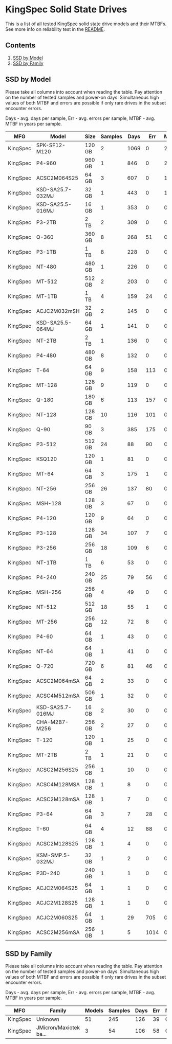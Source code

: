 KingSpec Solid State Drives
===========================

This is a list of all tested KingSpec solid state drive models and their MTBFs. See
more info on reliability test in the [README](https://github.com/linuxhw/SMART).

Contents
--------

1. [ SSD by Model  ](#ssd-by-model)
2. [ SSD by Family ](#ssd-by-family)

SSD by Model
------------

Please take all columns into account when reading the table. Pay attention on the
number of tested samples and power-on days. Simultaneous high values of both MTBF
and errors are possible if only rare drives in the subset encounter errors.

Days - avg. days per sample,
Err  - avg. errors per sample,
MTBF - avg. MTBF in years per sample.

| MFG       | Model              | Size   | Samples | Days  | Err   | MTBF |
|-----------|--------------------|--------|---------|-------|-------|------|
| KingSpec  | SPK-SF12-M120      | 120 GB | 2       | 1069  | 0     | 2.93   |
| KingSpec  | P4-960             | 960 GB | 1       | 846   | 0     | 2.32   |
| KingSpec  | ACSC2M064S25       | 64 GB  | 3       | 607   | 0     | 1.67   |
| KingSpec  | KSD-SA25.7-032MJ   | 32 GB  | 1       | 443   | 0     | 1.21   |
| KingSpec  | KSD-SA25.5-016MJ   | 16 GB  | 1       | 353   | 0     | 0.97   |
| KingSpec  | P3-2TB             | 2 TB   | 2       | 309   | 0     | 0.85   |
| KingSpec  | Q-360              | 360 GB | 8       | 268   | 51    | 0.73   |
| KingSpec  | P3-1TB             | 1 TB   | 8       | 228   | 0     | 0.63   |
| KingSpec  | NT-480             | 480 GB | 1       | 226   | 0     | 0.62   |
| KingSpec  | MT-512             | 512 GB | 2       | 203   | 0     | 0.56   |
| KingSpec  | MT-1TB             | 1 TB   | 4       | 159   | 24    | 0.43   |
| KingSpec  | ACJC2M032mSH       | 32 GB  | 2       | 145   | 0     | 0.40   |
| KingSpec  | KSD-SA25.5-064MJ   | 64 GB  | 1       | 141   | 0     | 0.39   |
| KingSpec  | NT-2TB             | 2 TB   | 1       | 136   | 0     | 0.37   |
| KingSpec  | P4-480             | 480 GB | 8       | 132   | 0     | 0.36   |
| KingSpec  | T-64               | 64 GB  | 9       | 158   | 113   | 0.33   |
| KingSpec  | MT-128             | 128 GB | 9       | 119   | 0     | 0.33   |
| KingSpec  | Q-180              | 180 GB | 6       | 113   | 157   | 0.29   |
| KingSpec  | NT-128             | 128 GB | 10      | 116   | 101   | 0.28   |
| KingSpec  | Q-90               | 90 GB  | 3       | 385   | 175   | 0.26   |
| KingSpec  | P3-512             | 512 GB | 24      | 88    | 90    | 0.22   |
| KingSpec  | KSQ120             | 120 GB | 1       | 81    | 0     | 0.22   |
| KingSpec  | MT-64              | 64 GB  | 3       | 175   | 1     | 0.21   |
| KingSpec  | NT-256             | 256 GB | 26      | 137   | 80    | 0.20   |
| KingSpec  | MSH-128            | 128 GB | 3       | 67    | 0     | 0.19   |
| KingSpec  | P4-120             | 120 GB | 9       | 64    | 0     | 0.18   |
| KingSpec  | P3-128             | 128 GB | 34      | 107   | 7     | 0.16   |
| KingSpec  | P3-256             | 256 GB | 18      | 109   | 6     | 0.15   |
| KingSpec  | NT-1TB             | 1 TB   | 6       | 53    | 0     | 0.15   |
| KingSpec  | P4-240             | 240 GB | 25      | 79    | 56    | 0.14   |
| KingSpec  | MSH-256            | 256 GB | 4       | 49    | 0     | 0.14   |
| KingSpec  | NT-512             | 512 GB | 18      | 55    | 1     | 0.14   |
| KingSpec  | MT-256             | 256 GB | 12      | 72    | 8     | 0.13   |
| KingSpec  | P4-60              | 64 GB  | 1       | 43    | 0     | 0.12   |
| KingSpec  | NT-64              | 64 GB  | 1       | 41    | 0     | 0.11   |
| KingSpec  | Q-720              | 720 GB | 6       | 81    | 46    | 0.10   |
| KingSpec  | ACSC2M064mSA       | 64 GB  | 2       | 33    | 0     | 0.09   |
| KingSpec  | ACSC4M512mSA       | 506 GB | 1       | 32    | 0     | 0.09   |
| KingSpec  | KSD-SA25.7-016MJ   | 16 GB  | 2       | 30    | 0     | 0.08   |
| KingSpec  | CHA-M2B7-M256      | 256 GB | 2       | 27    | 0     | 0.07   |
| KingSpec  | T-120              | 120 GB | 1       | 25    | 0     | 0.07   |
| KingSpec  | MT-2TB             | 2 TB   | 1       | 21    | 0     | 0.06   |
| KingSpec  | ACSC2M256S25       | 256 GB | 1       | 10    | 0     | 0.03   |
| KingSpec  | ACSC4M128MSA       | 128 GB | 1       | 8     | 0     | 0.02   |
| KingSpec  | ACSC2M128mSA       | 128 GB | 1       | 7     | 0     | 0.02   |
| KingSpec  | P3-64              | 64 GB  | 3       | 7     | 28    | 0.02   |
| KingSpec  | T-60               | 64 GB  | 4       | 12    | 88    | 0.02   |
| KingSpec  | ACSC2M128S25       | 128 GB | 1       | 4     | 0     | 0.01   |
| KingSpec  | KSM-SMP.5-032MJ    | 32 GB  | 1       | 2     | 0     | 0.01   |
| KingSpec  | P3D-240            | 240 GB | 1       | 1     | 0     | 0.01   |
| KingSpec  | ACJC2M064S25       | 64 GB  | 1       | 1     | 0     | 0.00   |
| KingSpec  | ACJC2M128S25       | 128 GB | 1       | 1     | 0     | 0.00   |
| KingSpec  | ACJC2M060S25       | 64 GB  | 1       | 29    | 705   | 0.00   |
| KingSpec  | ACSC2M256mSA       | 256 GB | 1       | 5     | 1014  | 0.00   |

SSD by Family
-------------

Please take all columns into account when reading the table. Pay attention on the
number of tested samples and power-on days. Simultaneous high values of both MTBF
and errors are possible if only rare drives in the subset encounter errors.

Days - avg. days per sample,
Err  - avg. errors per sample,
MTBF - avg. MTBF in years per sample.

| MFG       | Family                 | Models | Samples | Days  | Err   | MTBF |
|-----------|------------------------|--------|---------|-------|-------|------|
| KingSpec  | Unknown                | 51     | 245     | 126   | 39    | 0.28   |
| KingSpec  | JMicron/Maxiotek ba... | 3      | 54      | 106   | 58    | 0.20   |

